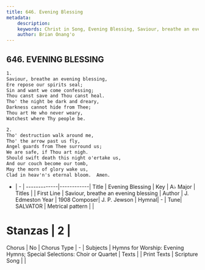 ```yaml
---
title: 646. Evening Blessing
metadata:
    description: 
    keywords: Christ in Song, Evening Blessing, Saviour, breathe an evening blessing, 
    author: Brian Onang'o
---
```



## 646. EVENING BLESSING

```txt
1.
Saviour, breathe an evening blessing,
Ere repose our spirits seal;
Sin and want we come confessing;
Thou canst save and Thou canst heal.
Tho' the night be dark and dreary,
Darkness cannot hide from Thee;
Thou art He who never weary,
Watchest where Thy people be.

2.
Tho' destruction walk around me,
Tho' the arrow past us fly,
Angel guards from Thee surround us;
We are safe, if Thou art nigh.
Should swift death this night o'ertake us,
And our couch become our tomb,
May the morn of glory wake us,
Clad in heav'n's eternal bloom.  Amen.
```

- |   -  |
-------------|------------|
Title | Evening Blessing |
Key | A♭ Major |
Titles |  |
First Line | Saviour, breathe an evening blessing |
Author | J. Edmeston
Year | 1908
Composer| J. P. Jewson |
Hymnal|  - |
Tune| SALVATOR |
Metrical pattern | |
# Stanzas | 2 |
Chorus | No |
Chorus Type | - |
Subjects | Hymns for Worship: Evening Hymns; Special Selections: Choir or Quartet |
Texts |  |
Print Texts | 
Scripture Song |  |
  
